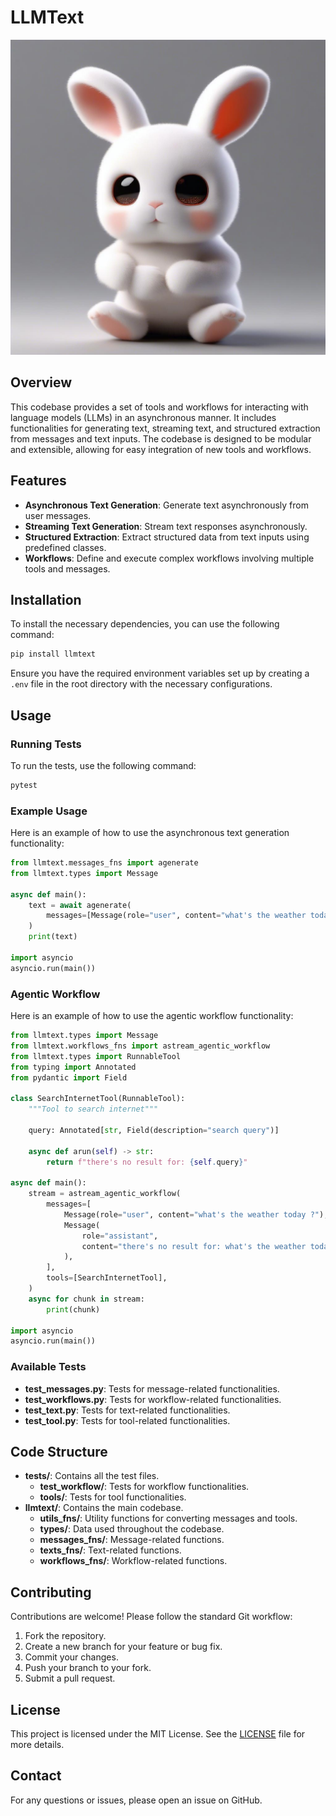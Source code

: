 # LLMText

![logo](./docs/7f5db8f9-3ebe-4f32-a1b6-a38a6e13f1f6.jpeg)

## Overview

This codebase provides a set of tools and workflows for interacting with language models (LLMs) in an asynchronous manner. It includes functionalities for generating text, streaming text, and structured extraction from messages and text inputs. The codebase is designed to be modular and extensible, allowing for easy integration of new tools and workflows.

## Features

- **Asynchronous Text Generation**: Generate text asynchronously from user messages.
- **Streaming Text Generation**: Stream text responses asynchronously.
- **Structured Extraction**: Extract structured data from text inputs using predefined classes.
- **Workflows**: Define and execute complex workflows involving multiple tools and messages.

## Installation

To install the necessary dependencies, you can use the following command:

```bash
pip install llmtext
```

Ensure you have the required environment variables set up by creating a `.env` file in the root directory with the necessary configurations.

## Usage

### Running Tests

To run the tests, use the following command:

```bash
pytest
```

### Example Usage

Here is an example of how to use the asynchronous text generation functionality:

```python
from llmtext.messages_fns import agenerate
from llmtext.types import Message

async def main():
    text = await agenerate(
        messages=[Message(role="user", content="what's the weather today ?")]
    )
    print(text)

import asyncio
asyncio.run(main())
```

### Agentic Workflow

Here is an example of how to use the agentic workflow functionality:

```python
from llmtext.types import Message
from llmtext.workflows_fns import astream_agentic_workflow
from llmtext.types import RunnableTool
from typing import Annotated
from pydantic import Field

class SearchInternetTool(RunnableTool):
    """Tool to search internet"""

    query: Annotated[str, Field(description="search query")]

    async def arun(self) -> str:
        return f"there's no result for: {self.query}"

async def main():
    stream = astream_agentic_workflow(
        messages=[
            Message(role="user", content="what's the weather today ?"),
            Message(
                role="assistant",
                content="there's no result for: what's the weather today ?",
            ),
        ],
        tools=[SearchInternetTool],
    )
    async for chunk in stream:
        print(chunk)

import asyncio
asyncio.run(main())
```

### Available Tests

- **test_messages.py**: Tests for message-related functionalities.
- **test_workflows.py**: Tests for workflow-related functionalities.
- **test_text.py**: Tests for text-related functionalities.
- **test_tool.py**: Tests for tool-related functionalities.

## Code Structure

- **tests/**: Contains all the test files.
  - **test_workflow/**: Tests for workflow functionalities.
  - **tools/**: Tests for tool functionalities.
- **llmtext/**: Contains the main codebase.
  - **utils_fns/**: Utility functions for converting messages and tools.
  - **types/**: Data  used throughout the codebase.
  - **messages_fns/**: Message-related functions.
  - **texts_fns/**: Text-related functions.
  - **workflows_fns/**: Workflow-related functions.

## Contributing

Contributions are welcome! Please follow the standard Git workflow:

1. Fork the repository.
2. Create a new branch for your feature or bug fix.
3. Commit your changes.
4. Push your branch to your fork.
5. Submit a pull request.

## License

This project is licensed under the MIT License. See the [LICENSE](LICENSE) file for more details.

## Contact

For any questions or issues, please open an issue on GitHub.

